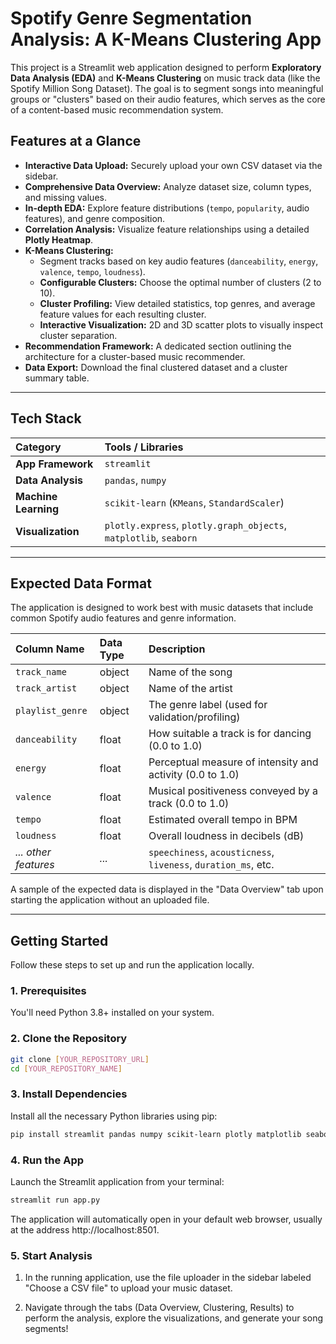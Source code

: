 # Spotify Genre Segmentation Analysis: A K-Means Clustering App

This project is a Streamlit web application designed to perform **Exploratory Data Analysis (EDA)** and **K-Means Clustering** on music track data (like the Spotify Million Song Dataset). The goal is to segment songs into meaningful groups or "clusters" based on their audio features, which serves as the core of a content-based music recommendation system.

##  Features at a Glance

* **Interactive Data Upload:** Securely upload your own CSV dataset via the sidebar.
* **Comprehensive Data Overview:** Analyze dataset size, column types, and missing values.
* **In-depth EDA:** Explore feature distributions (`tempo`, `popularity`, audio features), and genre composition.
* **Correlation Analysis:** Visualize feature relationships using a detailed **Plotly Heatmap**.
* **K-Means Clustering:**
    * Segment tracks based on key audio features (`danceability`, `energy`, `valence`, `tempo`, `loudness`).
    * **Configurable Clusters:** Choose the optimal number of clusters (2 to 10).
    * **Cluster Profiling:** View detailed statistics, top genres, and average feature values for each resulting cluster.
    * **Interactive Visualization:** 2D and 3D scatter plots to visually inspect cluster separation.
* **Recommendation Framework:** A dedicated section outlining the architecture for a cluster-based music recommender.
* **Data Export:** Download the final clustered dataset and a cluster summary table.

---

##  Tech Stack

| Category | Tools / Libraries |
| :--- | :--- |
| **App Framework** | `streamlit` |
| **Data Analysis** | `pandas`, `numpy` |
| **Machine Learning** | `scikit-learn` (`KMeans`, `StandardScaler`) |
| **Visualization** | `plotly.express`, `plotly.graph_objects`, `matplotlib`, `seaborn` |

---

##  Expected Data Format

The application is designed to work best with music datasets that include common Spotify audio features and genre information.

| Column Name | Data Type | Description |
| :--- | :--- | :--- |
| `track_name` | object | Name of the song |
| `track_artist` | object | Name of the artist |
| `playlist_genre` | object | The genre label (used for validation/profiling) |
| `danceability` | float | How suitable a track is for dancing (0.0 to 1.0) |
| `energy` | float | Perceptual measure of intensity and activity (0.0 to 1.0) |
| `valence` | float | Musical positiveness conveyed by a track (0.0 to 1.0) |
| `tempo` | float | Estimated overall tempo in BPM |
| `loudness` | float | Overall loudness in decibels (dB) |
| *... other features* | *...* | `speechiness`, `acousticness`, `liveness`, `duration_ms`, etc. |

A sample of the expected data is displayed in the "Data Overview" tab upon starting the application without an uploaded file.

---

##  Getting Started

Follow these steps to set up and run the application locally.

### 1. Prerequisites

You'll need Python 3.8+ installed on your system.

### 2. Clone the Repository

```bash
git clone [YOUR_REPOSITORY_URL]
cd [YOUR_REPOSITORY_NAME]
```

### 3. Install Dependencies

Install all the necessary Python libraries using pip:

```bash
pip install streamlit pandas numpy scikit-learn plotly matplotlib seaborn
```

### 4. Run the App

Launch the Streamlit application from your terminal:

```bash
streamlit run app.py
```

The application will automatically open in your default web browser, usually at the address http://localhost:8501.

### 5. Start Analysis

1. In the running application, use the file uploader in the sidebar labeled "Choose a CSV file" to upload your music dataset.

2. Navigate through the tabs (Data Overview, Clustering, Results) to perform the analysis, explore the visualizations, and generate your song segments!
